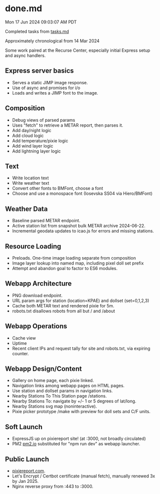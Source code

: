 # done.md
Mon 17 Jun 2024 09:03:07 AM PDT

Completed tasks from [tasks.md](./tasks.md)

Approximately chronological from 14 Mar 2024

Some work paired at the Recurse Center, especially
initial Express setup and async handlers.

## Express server basics
* Serves a static JIMP image response.
* Use of async and promises for i/o
* Loads and writes a JIMP font to the image.

## Composition
* Debug views of parsed params
* Uses "fetch" to retrieve a METAR report, then parses it.
* Add day/night logic
* Add cloud logic
* Add temperature/pixie logic
* Add wind layer logic
* Add lightning layer logic

## Text
* Write location text
* Write weather text
* Convert other fonts to BMFont, choose a font
* Choose and use a monospace font (Iosevska SS04 via Hiero/BMFont) 

## Weather Data
* Baseline parsed METAR endpoint.
* Active station list from snapshot bulk METAR archive 2024-06-22.
* Incremental geodata updates to icao.js for errors and missing stations.

## Resource Loading
* Preloads. One-time image loading separate from composition
* Image layer lookup into named map, including pixel doll set prefix
* Attempt and abandon goal to factor to ES6 modules.

## Webapp Architecture
* PNG download endpoint.
* URL param args for station (location=KPAE) and dollset (set=0,1,2,3)
* Cache both METAR text and rendered pixie for 5m.
* robots.txt disallows robots from all but / and /about

## Webapp Operations
* Cache view
* Uptime
* Recent client IPs and request tally for site and robots.txt, via expiring counter.

## Webapp Design/Content
* Gallery on home page, each pixie linked.
* Navigation links among webapp pages on HTML pages.
* Use station and dollset params in navigation links.
* Nearby Stations To This Station page /stations.
* Nearby Stations To: navigate by +/- 1 or 5 degrees of lat/long.
* Nearby Stations svg map (noninteractive). 
* Pixie picker prototype /make with preview for doll sets and C/F units.

## Soft Launch
* ExpressJS up on pixiereport site! (at :3000, not broadly circulated)
* PM2 [pm2.io](https://pm2.io) substituted for "npm run dev" as webapp launcher.

## Public Launch
* [pixiereport.com](https://pixiereport.com).
* Let's Encrypt / Certbot certificate (manual fetch), manually renewed 3x by Jan 2025.
* Nginx reverse proxy from :443 to :3000.
